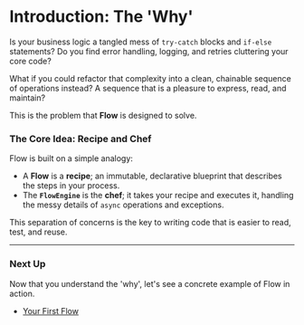 # Introduction: The 'Why'

Is your business logic a tangled mess of `try-catch` blocks and `if-else` statements? Do you find error handling, logging, and retries cluttering your core code?

What if you could refactor that complexity into a clean, chainable sequence of operations instead? A sequence that is a pleasure to express, read, and maintain?

This is the problem that **Flow** is designed to solve.

### The Core Idea: Recipe and Chef

Flow is built on a simple analogy:

-  A **Flow** is a **recipe**; an immutable, declarative blueprint that describes the steps in your process.
-  The **`FlowEngine`** is the **chef**; it takes your recipe and executes it, handling the messy details of `async` operations and exceptions.

This separation of concerns is the key to writing code that is easier to read, test, and reuse.

---

### Next Up

Now that you understand the 'why', let's see a concrete example of Flow in action.

-  [Your First Flow](./your-first-flow.md)
